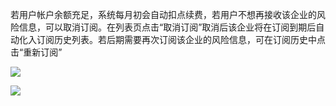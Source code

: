 若用户帐户余额充足，系统每月初会自动扣点续费，若用户不想再接收该企业的风险信息，可以取消订阅。在列表页点击“取消订阅”取消后该企业将在订阅到期后自动化入订阅历史列表。若后期需要再次订阅该企业的风险信息，可在订阅历史中点击“重新订阅”

![](file:///C:\Users\ADMINI~1\AppData\Local\Temp\ksohtml\wpsAC74.tmp.jpg)

![](file:///C:\Users\ADMINI~1\AppData\Local\Temp\ksohtml\wpsAC75.tmp.jpg)

